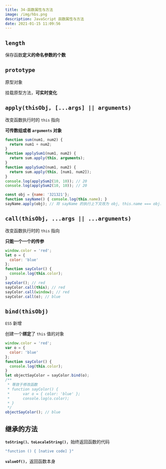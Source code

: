 ```yaml
---
title: 34-函数属性与方法
image: /img/hbs.png
description: JavaScript 函数属性与方法
date: 2021-01-15 11:09:56
---
```



## `length`

保存函数**定义的命名参数的个数**

## `prototype`

原型对象

挂载原型方法，**可实时变化**

## `apply(thisObj, [...args] || arguments)`

改变函数执行时的 `this` 指向

**可传数组或者 `arguments` 对象**

```js
function sum(num1, num2) {
  return num1 + num2;
}
function applySum1(num1, num2) {
  return sum.apply(this, arguments);
}
function applySum2(num1, num2) {
  return sum.apply(this, [num1, num2]);
}
console.log(applySum2(10, 10)); // 20
console.log(applySum2(10, 10)); // 20 

const obj = {name: '321321'};
function sayName() { console.log(this.name); }
sayName.apply(obj); // 将 sayName 的执行上下文改为 obj, this.name === obj.name
```

## `call(thisObj, ...args || ...arguments)`

改变函数执行时的 `this` 指向

**只能一个一个的传参**

```js
window.color = 'red';
let o = {
  color: 'blue'
};
function sayColor() {
  console.log(this.color);
}
sayColor(); // red
sayColor.call(this); // red
sayColor.call(window); // red
sayColor.call(o); // blue 
```

## `bind(thisObj)`

`ES5` 新增

创建一个**绑定**了 `this` 值的对象

```js
window.color = 'red';
var o = {
  color: 'blue'
};
function sayColor() {
  console.log(this.color);
}
let objectSayColor = sayColor.bind(o);
/**
 * 等效于修改函数
 * function sayColor() {
 *		var o = { color: 'blue' };
 *		console.log(o.color); 
 * }  
 */
objectSayColor(); // blue
```

## 继承的方法

**`toString()、toLocaleString()`**，始终返回函数的代码

```js
"function () { [native code] }"
```

**`valueOf()`**，返回函数本身